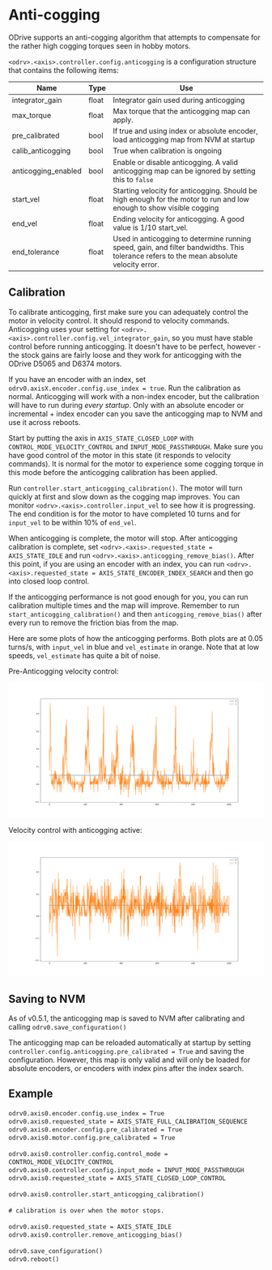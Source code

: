 # Anti-cogging

ODrive supports an anti-cogging algorithm that attempts to compensate for the rather high cogging torques seen in hobby motors.

`<odrv>.<axis>.controller.config.anticogging` is a configuration structure that contains the following items:

Name | Type | Use
-- | -- | --
integrator_gain | float | Integrator gain used during anticogging
max_torque | float | Max torque that the anticogging map can apply.
pre_calibrated | bool | If true and using index or absolute encoder, load anticogging map from NVM at startup
calib_anticogging | bool | True when calibration is ongoing
anticogging_enabled | bool | Enable or disable anticogging.  A valid anticogging map can be ignored by setting this to `false`
start_vel | float | Starting velocity for anticogging. Should be high enough for the motor to run and low enough to show visible cogging
end_vel | float | Ending velocity for anticogging. A good value is 1/10 start_vel.
end_tolerance | float | Used in anticogging to determine running speed, gain, and filter bandwidths. This tolerance refers to the mean absolute velocity error.

## Calibration

To calibrate anticogging, first make sure you can adequately control the motor in velocity control.  It should respond to velocity commands. Anticogging uses your setting for `<odrv>.<axis>.controller.config.vel_integrator_gain`, so you must have stable control before running anticogging. It doesn't have to be perfect, however - the stock gains are fairly loose and they work for anticogging with the ODrive D5065 and D6374 motors.

If you have an encoder with an index, set `odrv0.axisX.encoder.config.use_index = true`. Run the calibration as normal. Anticogging will work with a non-index encoder, but the calibration will have to run during *every startup*. Only with an absolute encoder or incremental + index encoder can you save the anticogging map to NVM and use it across reboots.

Start by putting the axis in `AXIS_STATE_CLOSED_LOOP` with `CONTROL_MODE_VELOCITY_CONTROL` and `INPUT_MODE_PASSTHROUGH`.  Make sure you have good control of the motor in this state (it responds to velocity commands). It is normal for the motor to experience some cogging torque in this mode before the anticogging calibration has been applied.

Run `controller.start_anticogging_calibration()`.  The motor will turn quickly at first and slow down as the cogging map improves. You can monitor `<odrv>.<axis>.controller.input_vel` to see how it is progressing. The end condition is for the motor to have completed 10 turns and for `input_vel` to be within 10% of `end_vel`.

When anticogging is complete, the motor will stop. After anticogging calibration is complete, set `<odrv>.<axis>.requested_state = AXIS_STATE_IDLE` and run `<odrv>.<axis>.anticogging_remove_bias()`. After this point, if you are using an encoder with an index, you can run `<odrv>.<axis>.requested_state = AXIS_STATE_ENCODER_INDEX_SEARCH` and then go into closed loop control.

If the anticogging performance is not good enough for you, you can run calibration multiple times and the map will improve. Remember to run `start_anticogging_calibration()` and then `anticogging_remove_bias()` after every run to remove the friction bias from the map.

Here are some plots of how the anticogging performs. Both plots are at 0.05 turns/s, with `input_vel` in blue and `vel_estimate` in orange. Note that at low speeds, `vel_estimate` has quite a bit of noise.

Pre-Anticogging velocity control:

![pre-anticogging](screenshots/pre_anticog_vel.png)

Velocity control with anticogging active:

![post-anticogging](screenshots/post_anticog_vel.png)

## Saving to NVM

As of v0.5.1, the anticogging map is saved to NVM after calibrating and calling `odrv0.save_configuration()`

The anticogging map can be reloaded automatically at startup by setting `controller.config.anticogging.pre_calibrated = True` and saving the configuration.  However, this map is only valid and will only be loaded for absolute encoders, or encoders with index pins after the index search.

## Example

``` Py
odrv0.axis0.encoder.config.use_index = True
odrv0.axis0.requested_state = AXIS_STATE_FULL_CALIBRATION_SEQUENCE
odrv0.axis0.encoder.config.pre_calibrated = True
odrv0.axis0.motor.config.pre_calibrated = True

odrv0.axis0.controller.config.control_mode = CONTROL_MODE_VELOCITY_CONTROL
odrv0.axis0.controller.config.input_mode = INPUT_MODE_PASSTHROUGH
odrv0.axis0.requested_state = AXIS_STATE_CLOSED_LOOP_CONTROL

odrv0.axis0.controller.start_anticogging_calibration()

# calibration is over when the motor stops.

odrv0.axis0.requested_state = AXIS_STATE_IDLE
odrv0.axis0.controller.remove_anticogging_bias()

odrv0.save_configuration()
odrv0.reboot()
```
